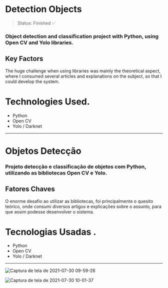 <h1>Detection Objects</h1>

> Status: Finished ✅

### Object detection and classification project with Python, using Open CV and Yolo libraries.

## Key Factors

The huge challenge when using libraries was mainly the theoretical aspect, where I consumed several articles and explanations on the subject, so that I could develop the system.

# Technologies Used.

 + Python
 + Open CV
 + Yolo / Darknet

---------------------------------------------------------------------------------------------------------------------------------------------
<h1>Objetos Detecção</h1>

### Projeto detecção e classificação de objetos com Python, utilizando as bibliotecas Open CV e Yolo.

## Fatores Chaves

O enorme desafio ao utilizar as bibliotecas, foi principalmente o quesito teórico, onde consumi diversos artigos e explicações sobre o assunto, para que assim podesse desenvolver o sistema. 

# Tecnologias Usadas . 

 + Python
 + Open CV
 + Yolo / Darknet
 ------------------------------------------------------------------------------------------------------------------------------------------------
 
![Captura de tela de 2021-07-30 09-59-26](https://user-images.githubusercontent.com/74799613/127656768-f5dbfebb-ff40-4e8b-afd9-ed211c491e31.png)

![Captura de tela de 2021-07-30 10-01-37](https://user-images.githubusercontent.com/74799613/127656835-adfa8eb2-6822-46f9-b9fc-42e466b804ed.png)
